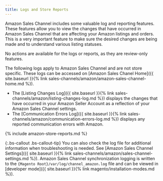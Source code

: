 ```yaml
---
title: Logs and Store Reports
---
```


Amazon Sales Channel includes some valuable log and reporting features. These features allow you to view the changes that have occurred in Amazon Sales Channel that are affecting your Amazon listings and orders. This is a very important feature to make sure the desired changes are being made and to understand various listing statuses.

No actions are available for the logs or reports, as they are review-only features.

The following logs apply to Amazon Sales Channel and are not store specific. These logs can be accessed on [Amazon Sales Chanel Home]({{ site.baseurl }}{% link sales-channels/amazon/amazon-sales-channel-home.md %}).

- The [Listing Changes Log]({{ site.baseurl }}{% link sales-channels/amazon/listing-changes-log.md %}) displays the changes that have occurred in your Amazon Seller Account as a reflection of your Amazon Sales Channel settings.
- The [Communication Errors Log]({{ site.baseurl }}{% link sales-channels/amazon/communication-errors-log.md %}) displays any reported communication errors with Amazon.

{% include amazon-store-reports.md %}

{:.bs-callout .bs-callout-tip}
You can also check the log file for additional information when troubleshooting is needed. See [Amazon Sales Channel Settings]({{ site.baseurl }}{% link sales-channels/amazon/sales-channel-settings.md %}). Amazon Sales Channel synchronization logging is written to the `{Magento Root}/var/log/channel_amazon.log` file and can be viewed in [developer mode]({{ site.baseurl }}{% link magento/installation-modes.md %}).
